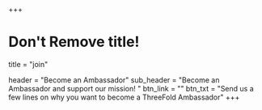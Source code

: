 +++
# Don't Remove title!
title = "join"

header = "Become an Ambassador"
sub_header = "Become an Ambassador and support our mission! "
btn_link = ""
btn_txt = "Send us a few lines on why you want to become a ThreeFold Ambassador"
+++
